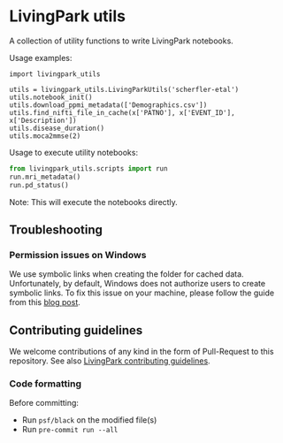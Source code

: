# LivingPark utils

A collection of utility functions to write LivingPark notebooks.

Usage examples:

```
import livingpark_utils

utils = livingpark_utils.LivingParkUtils('scherfler-etal')
utils.notebook_init()
utils.download_ppmi_metadata(['Demographics.csv'])
utils.find_nifti_file_in_cache(x['PATNO'], x['EVENT_ID'], x['Description'])
utils.disease_duration()
utils.moca2mmse(2)
```

Usage to execute utility notebooks:

```python
from livingpark_utils.scripts import run
run.mri_metadata()
run.pd_status()
```

Note: This will execute the notebooks directly.

## Troubleshooting

### Permission issues on Windows

We use symbolic links when creating the folder for cached data.
Unfortunately, by default, Windows does not authorize users to create symbolic links.
To fix this issue on your machine, please follow the guide from this [blog post](https://www.scivision.dev/windows-symbolic-link-permission-enable/).

## Contributing guidelines

We welcome contributions of any kind in the form of Pull-Request to this repository.
See also [LivingPark contributing guidelines](https://github.com/LivingPark-MRI/documentation).

### Code formatting

Before committing:

- Run `psf/black` on the modified file(s)
- Run `pre-commit run --all`
